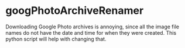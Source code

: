 # googPhotoArchiveRenamer
Downloading Google Photo archives is annoying, since all the image file names do not have the date and time for when they were created. This python script will help with changing that.
